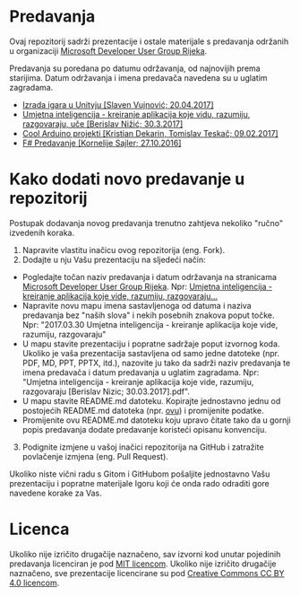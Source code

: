 # Predavanja

Ovaj repozitorij sadrži prezentacije i ostale materijale s predavanja održanih u organizaciji [Microsoft Developer User Group Rijeka](https://www.meetup.com/Microsoft-Developer-User-Group-Rijeka/).

Predavanja su poredana po datumu održavanja, od najnovijih prema starijima. Datum održavanja i imena predavača navedena su u uglatim zagradama.

- [Izrada igara u Unityju [Slaven Vujnović; 20.04.2017]](2017.04.20%20Izrada%20igara%20u%20Unityju)
- [Umjetna inteligencija - kreiranje aplikacija koje vidu, razumiju, razgovaraju, uče [Berislav Nižić; 30.3.2017]](2017.03.30%20Umjetna%20inteligencija%20-%20kreiranje%20aplikacija%20koje%20vide%2C%20razumiju%2C%20razgovaraju%2C%20uce)
- [Cool Arduino projekti [Kristian Dekarin, Tomislav Teskač; 09.02.2017]](2017.02.09%20Cool%20Arduino%20projekti)
- [F# Predavanje [Kornelije Sajler; 27.10.2016]](2016.10.27%20F%23%20Predavanje)

# Kako dodati novo predavanje u repozitorij

Postupak dodavanja novog predavanja trenutno zahtjeva nekoliko "ručno" izvedenih koraka.

1. Napravite vlastitu inačicu ovog repozitorija (eng. Fork).
2. Dodajte u nju Vašu prezentaciju na sljedeći način:
  * Pogledajte točan naziv predavanja i datum održavanja na stranicama [Microsoft Developer User Group Rijeka](https://www.meetup.com/Microsoft-Developer-User-Group-Rijeka/). Npr: [Umjetna inteligencija - kreiranje aplikacija koje vide, razumiju, razgovaraju...](https://www.meetup.com/Microsoft-Developer-User-Group-Rijeka/events/238525419/)
  * Napravite novu mapu imena sastavljenoga od datuma i naziva predavanja bez "naših slova" i nekih posebnih znakova poput točke. Npr: "2017.03.30 Umjetna inteligencija - kreiranje aplikacija koje vide, razumiju, razgovaraju"
  * U mapu stavite prezentaciju i popratne sadržaje poput izvornog koda. Ukoliko je vaša prezentacija sastavljena od samo jedne datoteke (npr. PDF, MD, PPT, PPTX, itd.), nazovite ju tako da sadrži naziv predavanja te imena predavača i datum predavanja u uglatim zagradama. Npr: "Umjetna inteligencija - kreiranje aplikacija koje vide, razumiju, razgovaraju [Berislav Nizic; 30.03.2017].pdf".
  * U mapu stavite README.md datoteku. Kopirajte jednostavno jednu od postojećih README.md datoteka (npr. [ovu](2017.02.09%20Cool%20Arduino%20projekti/README.md)) i promijenite podatke.
  * Promijenite ovu README.md datoteku koju upravo čitate tako da u gornji popis predavanja dodate predavanje koristeći opisanu konvenciju.
3. Podignite izmjene u vašoj inačici repozitorija na GitHub i zatražite povlačenje izmjena (eng. Pull Request).

Ukoliko niste vični radu s Gitom i GitHubom pošaljite jednostavno Vašu prezentaciju i popratne materijale Igoru koji će onda rado odraditi gore navedene korake za Vas.


# Licenca

Ukoliko nije izričito drugačije naznačeno, sav izvorni kod unutar pojedinih predavanja licenciran je pod [MIT licencom](LICENSE.txt). Ukoliko nije izričito drugačije naznačeno, sve prezentacije licencirane su pod [Creative Commons CC BY 4.0 licencom](https://creativecommons.org/licenses/by/4.0/).